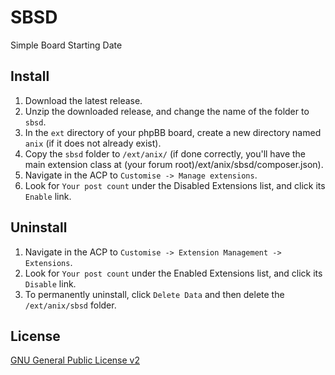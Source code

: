 # SBSD
Simple Board Starting Date

## Install

1. Download the latest release.
2. Unzip the downloaded release, and change the name of the folder to `sbsd`.
3. In the `ext` directory of your phpBB board, create a new directory named `anix` (if it does not already exist).
4. Copy the `sbsd` folder to `/ext/anix/` (if done correctly, you'll have the main extension class at (your forum root)/ext/anix/sbsd/composer.json).
5. Navigate in the ACP to `Customise -> Manage extensions`.
6. Look for `Your post count` under the Disabled Extensions list, and click its `Enable` link.

## Uninstall

1. Navigate in the ACP to `Customise -> Extension Management -> Extensions`.
2. Look for `Your post count` under the Enabled Extensions list, and click its `Disable` link.
3. To permanently uninstall, click `Delete Data` and then delete the `/ext/anix/sbsd` folder.

## License
[GNU General Public License v2](http://opensource.org/licenses/GPL-2.0)
